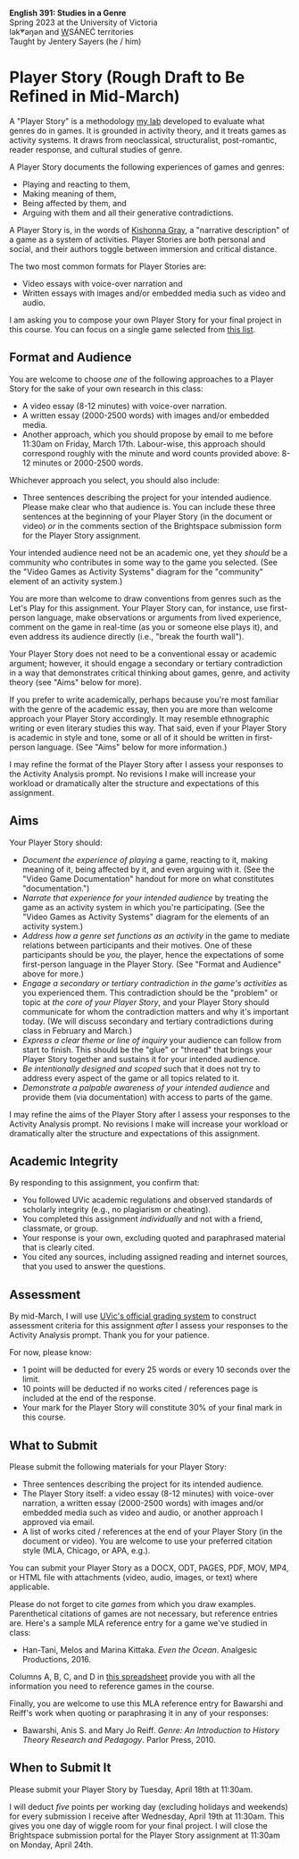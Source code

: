 **English 391: Studies in a Genre**          
Spring 2023 at the University of Victoria  
lək̓ʷəŋən and <u>W</u>SÁNEĆ territories     
Taught by Jentery Sayers (he / him)      

# Player Story (Rough Draft to Be Refined in Mid-March)

A "Player Story" is a methodology [my lab](https://uvicpraxis.github.io/) developed to evaluate what genres do in games. It is grounded in activity theory, and it treats games as activity systems. It draws from neoclassical, structuralist, post-romantic, reader response, and cultural studies of genre. 

A Player Story documents the following experiences of games and genres:

* Playing and reacting to them,
* Making meaning of them,
* Being affected by them, and
* Arguing with them and all their generative contradictions.

A Player Story is, in the words of [Kishonna Gray](http://www.kishonnagray.com/), a "narrative description" of a game as a system of activities. Player Stories are both personal and social, and their authors toggle between immersion and critical distance.

The two most common formats for Player Stories are:

* Video essays with voice-over narration and
* Written essays with images and/or embedded media such as video and audio.

I am asking you to compose your own Player Story for your final project in this course. You can focus on a single game selected from [this list](https://docs.google.com/spreadsheets/d/1C6maql6wsx51M6B5YLhgS8cDdqwJXTajUE8Kv5McgLw/edit#gid=0). 

## Format and Audience 

You are welcome to choose *one* of the following approaches to a Player Story for the sake of your own research in this class: 

* A video essay (8-12 minutes) with voice-over narration. 
* A written essay (2000-2500 words) with images and/or embedded media.
* Another approach, which you should propose by email to me before 11:30am on Friday, March 17th. Labour-wise, this approach should correspond roughly with the minute and word counts provided above: 8-12 minutes or 2000-2500 words. 

Whichever approach you select, you should also include: 

* Three sentences describing the project for your intended audience. Please make clear who that audience is. You can include these three sentences at the beginning of your Player Story (in the document or video) *or* in the comments section of the Brightspace submission form for the Player Story assignment. 

Your intended audience need not be an academic one, yet they *should* be a community who contributes in some way to the game you selected. (See the "Video Games as Activity Systems" diagram for the "community" element of an activity system.)

You are more than welcome to draw conventions from genres such as the Let's Play for this assignment. Your Player Story can, for instance, use first-person language, make observations or arguments from lived experience, comment on the game in real-time (as you or someone else plays it), and even address its audience directly (i.e., "break the fourth wall"). 

Your Player Story does not need to be a conventional essay or academic argument; however, it should engage a secondary or tertiary contradiction in a way that demonstrates critical thinking about games, genre, and activity theory (see "Aims" below for more).

If you prefer to write academically, perhaps because you're most familiar with the genre of the academic essay, then you are more than welcome approach your Player Story accordingly. It may resemble ethnographic writing or even literary studies this way. That said, even if your Player Story is academic in style and tone, some or all of it should be written in first-person language. (See "Aims" below for more information.)

I may refine the format of the Player Story after I assess your responses to the Activity Analysis prompt. No revisions I make will increase your workload or dramatically alter the structure and expectations of this assignment. 

## Aims

Your Player Story should: 

* *Document the experience of playing* a game, reacting to it, making meaning of it, being affected by it, and even arguing with it. (See the "Video Game Documentation" handout for more on what constitutes "documentation.")
* *Narrate that experience for your intended audience* by treating the game as an activity system in which you're participating. (See the "Video Games as Activity Systems" diagram for the elements of an activity system.)
* *Address how a genre set functions as an activity* in the game to mediate relations between participants and their motives. One of these participants should be *you*, the player, hence the expectations of some first-person language in the Player Story. (See "Format and Audience" above for more.)
* *Engage a secondary or tertiary contradiction in the game's activities* as you experienced them. This contradiction should be the "problem" or topic at *the core of your Player Story*, and your Player Story should communicate for whom the contradiction matters and why it's important today. (We will discuss secondary and tertiary contradictions during class in February and March.)
* *Express a clear theme or line of inquiry* your audience can follow from start to finish. This should be the "glue" or "thread" that brings your Player Story together and sustains it for your intended audience. 
* *Be intentionally designed and scoped* such that it does not try to address every aspect of the game or all topics related to it. 
* *Demonstrate a palpable awareness of your intended audience* and provide them (via documentation) with access to parts of the game. 

I may refine the aims of the Player Story after I assess your responses to the Activity Analysis prompt. No revisions I make will increase your workload or dramatically alter the structure and expectations of this assignment. 

## Academic Integrity 

By responding to this assignment, you confirm that: 

* You followed UVic academic regulations and observed standards of scholarly integrity (e.g., no plagiarism or cheating). 
* You completed this assignment *individually* and not with a friend, classmate, or group.
* Your response is your own, excluding quoted and paraphrased material that is clearly cited. 
* You cited any sources, including assigned reading and internet sources, that you used to answer the questions. 

## Assessment 

By mid-March, I will use [UVic's official grading system](https://www.uvic.ca/calendar/undergrad/index.php#/policy/S1AAgoGuV?bc=true&bcCurrent=14%20-%20Grading&bcGroup=Undergraduate%20Academic%20Regulations&bcItemType=policies) to construct assessment criteria for this assignment *after* I assess your responses to the Activity Analysis prompt. Thank you for your patience. 

For now, please know: 

* 1 point will be deducted for every 25 words or every 10 seconds over the limit. 
* 10 points will be deducted if no works cited / references page is included at the end of the response.
* Your mark for the Player Story will constitute 30% of your final mark in this course. 

## What to Submit 

Please submit the following materials for your Player Story: 

* Three sentences describing the project for its intended audience. 
* The Player Story itself: a video essay (8-12 minutes) with voice-over narration, a written essay (2000-2500 words) with images and/or embedded media such as video and audio, or another approach I approved via email. 
* A list of works cited / references at the end of your Player Story (in the document or video). You are welcome to use your preferred citation style (MLA, Chicago, or APA, e.g.). 

You can submit your Player Story as a DOCX, ODT, PAGES, PDF, MOV, MP4, or HTML file with attachments (video, audio, images, or text) where applicable. 

Please do not forget to cite *games* from which you draw examples. Parenthetical citations of games are not necessary, but reference entries are. Here's a sample MLA reference entry for a game we've studied in class: 

* Han-Tani, Melos and Marina Kittaka. *Even the Ocean*. Analgesic Productions, 2016. 

Columns A, B, C, and D in [this spreadsheet](https://bit.ly/3Im7Tg8) provide you with all the information you need to reference games in the course. 

Finally, you are welcome to use this MLA reference entry for Bawarshi and Reiff's work when quoting or paraphrasing it in any of your responses: 

* Bawarshi, Anis S. and Mary Jo Reiff. *Genre: An Introduction to History Theory Research and Pedagogy*. Parlor Press, 2010.

## When to Submit It

Please submit your Player Story by Tuesday, April 18th at 11:30am.

I will deduct *five* points per working day (excluding holidays and weekends) for every submission I receive after Wednesday, April 19th at 11:30am. This gives you one day of wiggle room for your final project. I will close the Brightspace submission portal for the Player Story assignment at 11:30am on Monday, April 24th. 
